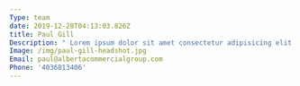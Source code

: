 ```yaml
---
Type: team
date: 2019-12-28T04:13:03.826Z
title: Paul Gill
Description: " Lorem ipsum dolor sit amet consectetur adipisicing elit. Magnam\r\n\n\\    consequatur laborum illum, tempore asperiores recusandae itaque fuga\r\n\n\\    numquam rerum doloremque obcaecati quae excepturi nobis eligendi\r\n\n\\    possimus qui ab rem quo."
Image: /img/paul-gill-headshot.jpg
Email: paul@albertacommercialgroup.com
Phone: '4036813406'
---
```


